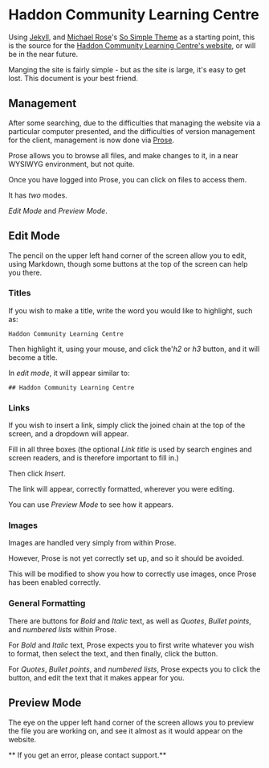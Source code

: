 # Haddon Community Learning Centre

Using [Jekyll](http://jekyllrb.com), and [Michael Rose](http://mademistakes.com/)'s [So Simple Theme](http://mmistakes.github.io/so-simple-theme/) as a starting point, this is the source for the [Haddon Community Learning Centre's website](http://www.haddonlearning.org.au/), or will be in the near future.

Manging the site is fairly simple - but as the site is large, it's easy to get lost. This document is your best friend.

## Management
After some searching, due to the difficulties that managing the website via a particular computer presented, and the difficulties of version management for the client, management is now done via [Prose](https://prose.io).

Prose allows you to browse all files, and make changes to it, in a near WYSIWYG environment, but not quite.

Once you have logged into Prose, you can click on files to access them.

It has *two* modes.

*Edit Mode* and *Preview Mode*.

## Edit Mode

The pencil on the upper left hand corner of the screen allow you to edit, using Markdown, though some buttons at the top of the screen can help you there.

### Titles

If you wish to make a title, write the word you would like to highlight, such as:

```
Haddon Community Learning Centre
```

Then highlight it, using your mouse, and click the'*h2* or *h3* button, and it will become a title.

In *edit mode*, it will appear similar to:

```
## Haddon Community Learning Centre
```

### Links

If you wish to insert a link, simply click the joined chain at the top of the screen, and a dropdown will appear.

Fill in all three boxes (the optional *Link title* is used by search engines and screen readers, and is therefore important to fill in.)

Then click *Insert*.

The link will appear, correctly formatted, wherever you were editing.

You can use *Preview Mode* to see how it appears.

### Images

Images are handled very simply from within Prose.

However, Prose is not yet correctly set up, and so it should be avoided.

This will be modified to show you how to correctly use images, once Prose has been enabled correctly.

### General Formatting

There are buttons for *Bold* and *Italic* text, as well as *Quotes*, *Bullet points*, and *numbered lists* within Prose.

For *Bold* and *Italic* text, Prose expects you to first write whatever you wish to format, then select the text, and then finally, click the button.

For *Quotes*, *Bullet points*, and *numbered lists*, Prose expects you to click the button, and edit the text that it makes appear for you.

## Preview Mode

The eye on the upper left hand corner of the screen allows you to preview the file you are working on, and see it almost as it would appear on the website.

** If you get an error, please contact support.**
